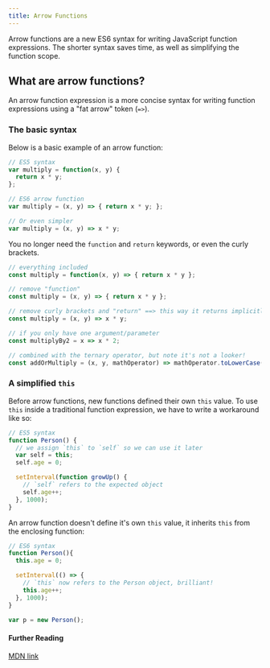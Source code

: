 ```yaml
---
title: Arrow Functions
---
```


Arrow functions are a new ES6 syntax for writing JavaScript function expressions. The shorter syntax saves time, as well as simplifying the function scope.

## What are arrow functions?

An arrow function expression is a more concise syntax for writing function expressions using a "fat arrow" token (`=>`).

### The basic syntax

Below is a basic example of an arrow function:

```javascript
// ES5 syntax
var multiply = function(x, y) {
  return x * y;
};

// ES6 arrow function
var multiply = (x, y) => { return x * y; };

// Or even simpler
var multiply = (x, y) => x * y;    
```

You no longer need the `function` and `return` keywords, or even the curly brackets.

```javascript
// everything included
const multiply = function(x, y) => { return x * y };

// remove "function" 
const multiply = (x, y) => { return x * y };

// remove curly brackets and "return" ==> this way it returns implicitly
const multiply = (x, y) => x * y;

// if you only have one argument/parameter 
const multiplyBy2 = x => x * 2;

// combined with the ternary operator, but note it's not a looker! 
const addOrMultiply = (x, y, mathOperator) => mathOperator.toLowerCase() === 'add' ? x + y : x * y;
```

### A simplified `this`

Before arrow functions, new functions defined their own `this` value. To use `this` inside a traditional function expression, we have to write a workaround like so:

```javascript
// ES5 syntax
function Person() {
  // we assign `this` to `self` so we can use it later
  var self = this;
  self.age = 0;

  setInterval(function growUp() {
    // `self` refers to the expected object
    self.age++;
  }, 1000);
}
```

An arrow function doesn't define it's own `this` value, it inherits `this` from the enclosing function:

```javascript
// ES6 syntax
function Person(){
  this.age = 0;

  setInterval(() => {
    // `this` now refers to the Person object, brilliant!
    this.age++;
  }, 1000);
}

var p = new Person();
```

#### Further Reading

<a href='https://developer.mozilla.org/en-US/docs/Web/JavaScript/Reference/Functions/Arrow_functions' target='_blank' rel='nofollow'>MDN link</a>
